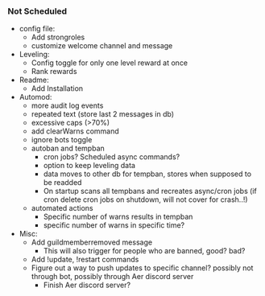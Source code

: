 ### Not Scheduled

* config file:
	* Add strongroles
	* customize welcome channel and message
* Leveling:
	* Config toggle for only one level reward at once
	* Rank rewards
* Readme:
	* Add Installation
* Automod:
	* more audit log events
	* repeated text (store last 2 messages in db)
	* excessive caps (>70%)
	* add clearWarns command
	* ignore bots toggle
	* autoban and tempban 
		* cron jobs? Scheduled async commands?
		* option to keep leveling data
		* data moves to other db for tempban, stores when supposed to be readded
		* On startup scans all tempbans and recreates async/cron jobs (if cron delete cron jobs on shutdown, will not cover for crash..!)
	* automated actions
		* Specific number of warns results in tempban
		* specific number of warns in specific time?
* Misc:
	* Add guildmemberremoved message
		* This will also trigger for people who are banned, good? bad?
	* Add !update, !restart commands
	* Figure out a way to push updates to specific channel? possibly not through bot, possibly through Aer discord server
		* Finish Aer discord server?
